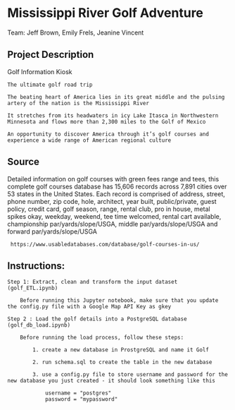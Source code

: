 # Mississippi River Golf Adventure

Team: Jeff Brown, Emily Frels, Jeanine Vincent

## Project Description
Golf Information Kiosk

    The ultimate golf road trip
    
    The beating heart of America lies in its great middle and the pulsing artery of the nation is the Mississippi River
    
    It stretches from its headwaters in icy Lake Itasca in Northwestern Minnesota and flows more than 2,300 miles to the Golf of Mexico
    
    An opportunity to discover America through it’s golf courses and experience a wide range of American regional culture

## Source

Detailed information on golf courses with green fees range and tees, this complete golf courses database has 15,606 records across 7,891 cities over 53 states in the United States. Each record is comprised of address, street, phone number, zip code, hole, architect, year built, public/private, guest policy, credit card, golf season, range, rental club, pro in house, metal spikes okay, weekday, weekend, tee time welcomed, rental cart available, championship par/yards/slope/USGA, middle par/yards/slope/USGA and forward par/yards/slope/USGA

     https://www.usabledatabases.com/database/golf-courses-in-us/

## Instructions:

    Step 1: Extract, clean and transform the input dataset (golf_ETL.ipynb)

        Before running this Jupyter notebook, make sure that you update the config.py file with a Google Map API Key as gkey

    Step 2 : Load the golf details into a PostgreSQL database (golf_db_load.ipynb)

        Before running the load process, follow these steps:

            1. create a new database in ProstgreSQL and name it Golf

            2. run schema.sql to create the table in the new database

            3. use a config.py file to store username and password for the new database you just created - it should look something like this

                username = "postgres"
                password = "mypassword"



